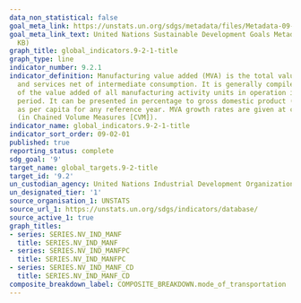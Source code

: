 ```yaml
---
data_non_statistical: false
goal_meta_link: https://unstats.un.org/sdgs/metadata/files/Metadata-09-02-01.pdf
goal_meta_link_text: United Nations Sustainable Development Goals Metadata (PDF 217
  KB)
graph_title: global_indicators.9-2-1-title
graph_type: line
indicator_number: 9.2.1
indicator_definition: Manufacturing value added (MVA) is the total value of goods
  and services net of intermediate consumption. It is generally compiled as the sum
  of the value added of all manufacturing activity units in operation in the reference
  period. It can be presented in percentage to gross domestic product (GDP) as well
  as per capita for any reference year. MVA growth rates are given at constant prices
  (in Chained Volume Measures [CVM]).
indicator_name: global_indicators.9-2-1-title
indicator_sort_order: 09-02-01
published: true
reporting_status: complete
sdg_goal: '9'
target_name: global_targets.9-2-title
target_id: '9.2'
un_custodian_agency: United Nations Industrial Development Organization (UNIDO)
un_designated_tier: '1'
source_organisation_1: UNSTATS
source_url_1: https://unstats.un.org/sdgs/indicators/database/
source_active_1: true
graph_titles:
- series: SERIES.NV_IND_MANF
  title: SERIES.NV_IND_MANF
- series: SERIES.NV_IND_MANFPC
  title: SERIES.NV_IND_MANFPC
- series: SERIES.NV_IND_MANF_CD
  title: SERIES.NV_IND_MANF_CD
composite_breakdown_label: COMPOSITE_BREAKDOWN.mode_of_transportation
---
```

